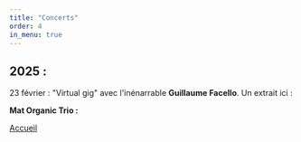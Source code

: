 ```yaml
---
title: "Concerts"
order: 4
in_menu: true
---
```

<h2>2025 :</h2>

<p1>23 février : "Virtual gig" avec l'inénarrable <b>Guillaume Facello</b>. Un extrait ici :<p1>



<p1><b>Mat Organic Trio :</b></p1> 

<a href="index.html" class="bouton">Accueil</a> 
